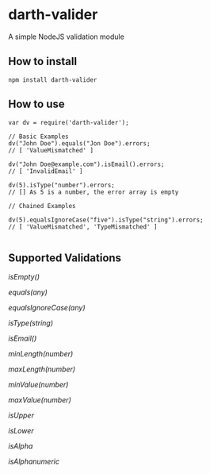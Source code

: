 # darth-valider

A simple NodeJS validation module


## How to install

```
npm install darth-valider

```

## How to use

```
var dv = require('darth-valider');

// Basic Examples
dv("John Doe").equals("Jon Doe").errors;
// [ 'ValueMismatched' ]

dv("John Doe@example.com").isEmail().errors;
// [ 'InvalidEmail' ]

dv(5).isType("number").errors;
// [] As 5 is a number, the error array is empty

// Chained Examples

dv(5).equalsIgnoreCase("five").isType("string").errors;
// [ 'ValueMismatched', 'TypeMismatched' ]


```


## Supported Validations

*isEmpty()*

*equals(any)*

*equalsIgnoreCase(any)*

*isType(string)*

*isEmail()*

*minLength(number)*

*maxLength(number)*

*minValue(number)*

*maxValue(number)*

*isUpper*

*isLower*

*isAlpha*

*isAlphanumeric*